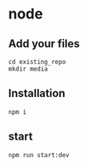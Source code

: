 # node

## Add your files

```
cd existing_repo
mkdir media
```

## Installation

```
npm i
```

## start

```
npm run start:dev
```
